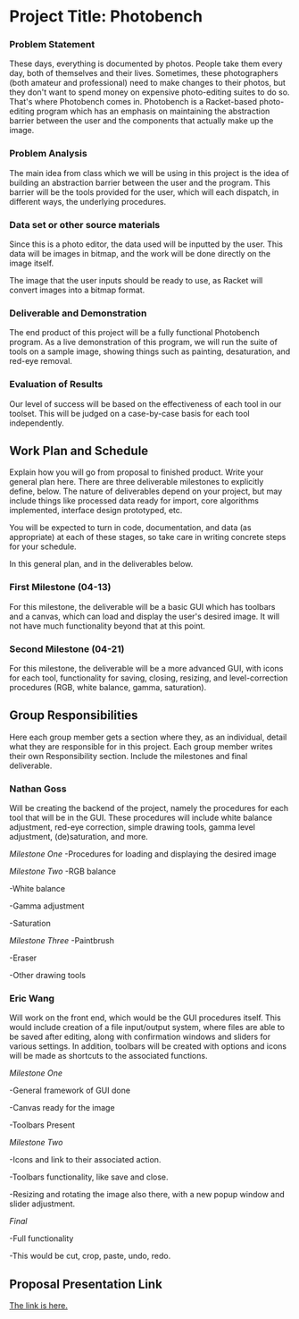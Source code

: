 # Project Title: Photobench
### Problem Statement
These days, everything is documented by photos. People take them every day, both of themselves and their lives. Sometimes, these photographers (both amateur and professional) need to make changes to their photos, but they don't want to spend money on expensive photo-editing suites to do so. That's where Photobench comes in. Photobench is a Racket-based photo-editing program which has an emphasis on maintaining the abstraction barrier between the user and the components that actually make up the image. 

### Problem Analysis
The main idea from class which we will be using in this project is the idea of building an abstraction barrier between the user and the program. This barrier will be the tools provided for the user, which will each dispatch, in different ways, the underlying procedures.

### Data set or other source materials
Since this is a photo editor, the data used will be inputted by the user.  This data will be images in bitmap, and the work will be done directly on the image itself.

The image that the user inputs should be ready to use, as Racket will convert images into a bitmap format.

### Deliverable and Demonstration
The end product of this project will be a fully functional Photobench program. As a live demonstration of this program, we will run the suite of tools on a sample image, showing things such as painting, desaturation, and red-eye removal.

### Evaluation of Results
Our level of success will be based on the effectiveness of each tool in our toolset. This will be judged on a case-by-case basis for each tool independently.

## Work Plan and Schedule
Explain how you will go from proposal to finished product. Write your general plan here. 
There are three deliverable milestones to explicitly define, below. The nature of deliverables depend on your project, but may include things like processed data ready for import, core algorithms implemented, interface design prototyped, etc. 

You will be expected to turn in code, documentation, and data (as appropriate) at each of these stages, so take care in writing concrete steps for your schedule. 

In this general plan, and in the deliverables below.

### First Milestone (04-13)
For this milestone, the deliverable will be a basic GUI which has toolbars and a canvas, which can load and display the user's desired image. It will not have much functionality beyond that at this point.

### Second Milestone (04-21)
For this milestone, the deliverable will be a more advanced GUI, with icons for each tool, functionality for saving, closing, resizing, and level-correction procedures (RGB, white balance, gamma, saturation).

## Group Responsibilities
Here each group member gets a section where they, as an individual, detail what they are responsible for in this project. Each group member writes their own Responsibility section. Include the milestones and final deliverable.

### Nathan Goss
Will be creating the backend of the project, namely the procedures for each tool that will be in the GUI. These procedures will include white balance adjustment, red-eye correction, simple drawing tools, gamma level adjustment, (de)saturation, and more.

*Milestone One*
-Procedures for loading and displaying the desired image

*Milestone Two*
-RGB balance

-White balance

-Gamma adjustment

-Saturation

*Milestone Three*
-Paintbrush

-Eraser

-Other drawing tools

### Eric Wang

Will work on the front end, which would be the GUI procedures itself.  This would include creation of a file input/output system, where files are able to be saved after editing, along with confirmation windows and sliders for various settings.  In addition, toolbars will be created with options and icons will be made as shortcuts to the associated functions.  

*Milestone One* 

-General framework of GUI done

-Canvas ready for the image

-Toolbars Present

*Milestone Two* 

-Icons and link to their associated action.

-Toolbars functionality, like save and close.

-Resizing and rotating the image also there, with a new popup window and slider adjustment.

*Final*

-Full functionality

-This would be cut, crop, paste, undo, redo.

## Proposal Presentation Link
[The link is here.][link]

<!-- Links -->
[piazza]: https://piazza.com/class/i55is8xqqwhmr?cid=453
[markdown]: https://help.github.com/articles/markdown-basics/
[link]: https://docs.google.com/presentation/d/1S--tAZMp4S52NcYyCdCmzADmeABylFmv2kQNlapXJd0/edit?usp=sharing
